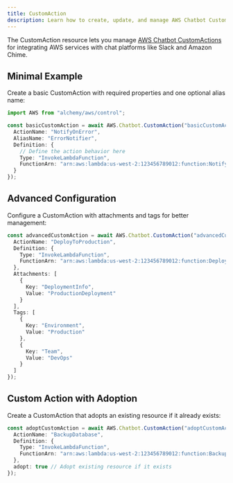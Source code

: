 ```yaml
---
title: CustomAction
description: Learn how to create, update, and manage AWS Chatbot CustomActions using Alchemy Cloud Control.
---
```


The CustomAction resource lets you manage [AWS Chatbot CustomActions](https://docs.aws.amazon.com/chatbot/latest/userguide/) for integrating AWS services with chat platforms like Slack and Amazon Chime.

## Minimal Example

Create a basic CustomAction with required properties and one optional alias name:

```ts
import AWS from "alchemy/aws/control";

const basicCustomAction = await AWS.Chatbot.CustomAction("basicCustomAction", {
  ActionName: "NotifyOnError",
  AliasName: "ErrorNotifier",
  Definition: {
    // Define the action behavior here
    Type: "InvokeLambdaFunction",
    FunctionArn: "arn:aws:lambda:us-west-2:123456789012:function:NotifyFunction"
  }
});
```

## Advanced Configuration

Configure a CustomAction with attachments and tags for better management:

```ts
const advancedCustomAction = await AWS.Chatbot.CustomAction("advancedCustomAction", {
  ActionName: "DeployToProduction",
  Definition: {
    Type: "InvokeLambdaFunction",
    FunctionArn: "arn:aws:lambda:us-west-2:123456789012:function:DeployFunction"
  },
  Attachments: [
    {
      Key: "DeploymentInfo",
      Value: "ProductionDeployment"
    }
  ],
  Tags: [
    {
      Key: "Environment",
      Value: "Production"
    },
    {
      Key: "Team",
      Value: "DevOps"
    }
  ]
});
```

## Custom Action with Adoption

Create a CustomAction that adopts an existing resource if it already exists:

```ts
const adoptCustomAction = await AWS.Chatbot.CustomAction("adoptCustomAction", {
  ActionName: "BackupDatabase",
  Definition: {
    Type: "InvokeLambdaFunction",
    FunctionArn: "arn:aws:lambda:us-west-2:123456789012:function:BackupFunction"
  },
  adopt: true // Adopt existing resource if it exists
});
```